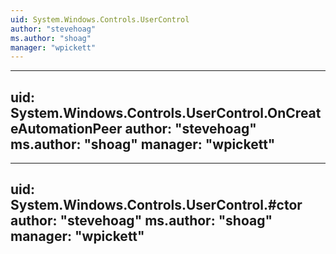 ```yaml
---
uid: System.Windows.Controls.UserControl
author: "stevehoag"
ms.author: "shoag"
manager: "wpickett"
---
```


---
uid: System.Windows.Controls.UserControl.OnCreateAutomationPeer
author: "stevehoag"
ms.author: "shoag"
manager: "wpickett"
---

---
uid: System.Windows.Controls.UserControl.#ctor
author: "stevehoag"
ms.author: "shoag"
manager: "wpickett"
---
